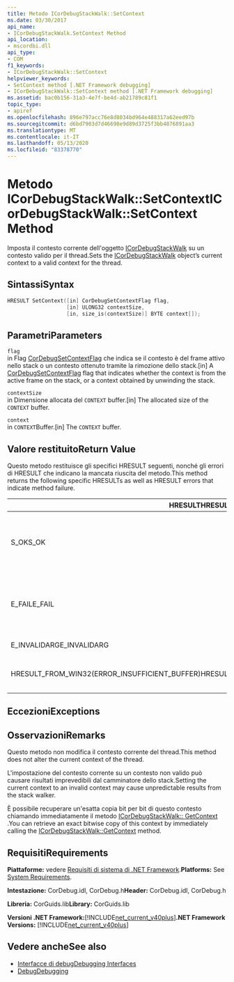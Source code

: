```yaml
---
title: Metodo ICorDebugStackWalk::SetContext
ms.date: 03/30/2017
api_name:
- ICorDebugStackWalk.SetContext Method
api_location:
- mscordbi.dll
api_type:
- COM
f1_keywords:
- ICorDebugStackWalk::SetContext
helpviewer_keywords:
- SetContext method [.NET Framework debugging]
- ICorDebugStackWalk::SetContext method [.NET Framework debugging]
ms.assetid: bac0b156-31a3-4e7f-be4d-ab21789c81f1
topic_type:
- apiref
ms.openlocfilehash: 896e797acc76e8d8034bd964e488317a62eed97b
ms.sourcegitcommit: d6bd7903d7d46698e9d89d3725f3bb4876891aa3
ms.translationtype: MT
ms.contentlocale: it-IT
ms.lasthandoff: 05/13/2020
ms.locfileid: "83378770"
---
```

# <a name="icordebugstackwalksetcontext-method"></a><span data-ttu-id="ef1f0-102">Metodo ICorDebugStackWalk::SetContext</span><span class="sxs-lookup"><span data-stu-id="ef1f0-102">ICorDebugStackWalk::SetContext Method</span></span>
<span data-ttu-id="ef1f0-103">Imposta il contesto corrente dell'oggetto [ICorDebugStackWalk](icordebugstackwalk-interface.md) su un contesto valido per il thread.</span><span class="sxs-lookup"><span data-stu-id="ef1f0-103">Sets the [ICorDebugStackWalk](icordebugstackwalk-interface.md) object’s current context to a valid context for the thread.</span></span>  
  
## <a name="syntax"></a><span data-ttu-id="ef1f0-104">Sintassi</span><span class="sxs-lookup"><span data-stu-id="ef1f0-104">Syntax</span></span>  
  
```cpp  
HRESULT SetContext([in] CorDebugSetContextFlag flag,  
                   [in] ULONG32 contextSize,  
                   [in, size_is(contextSize)] BYTE context[]);  
```  
  
## <a name="parameters"></a><span data-ttu-id="ef1f0-105">Parametri</span><span class="sxs-lookup"><span data-stu-id="ef1f0-105">Parameters</span></span>  
 `flag`  
 <span data-ttu-id="ef1f0-106">in Flag [CorDebugSetContextFlag](cordebugsetcontextflag-enumeration.md) che indica se il contesto è del frame attivo nello stack o un contesto ottenuto tramite la rimozione dello stack.</span><span class="sxs-lookup"><span data-stu-id="ef1f0-106">[in] A [CorDebugSetContextFlag](cordebugsetcontextflag-enumeration.md) flag that indicates whether the context is from the active frame on the stack, or a context obtained by unwinding the stack.</span></span>  
  
 `contextSize`  
 <span data-ttu-id="ef1f0-107">in Dimensione allocata del `CONTEXT` buffer.</span><span class="sxs-lookup"><span data-stu-id="ef1f0-107">[in] The allocated size of the `CONTEXT` buffer.</span></span>  
  
 `context`  
 <span data-ttu-id="ef1f0-108">in `CONTEXT`Buffer.</span><span class="sxs-lookup"><span data-stu-id="ef1f0-108">[in] The `CONTEXT` buffer.</span></span>  
  
## <a name="return-value"></a><span data-ttu-id="ef1f0-109">Valore restituito</span><span class="sxs-lookup"><span data-stu-id="ef1f0-109">Return Value</span></span>  
 <span data-ttu-id="ef1f0-110">Questo metodo restituisce gli specifici HRESULT seguenti, nonché gli errori di HRESULT che indicano la mancata riuscita del metodo.</span><span class="sxs-lookup"><span data-stu-id="ef1f0-110">This method returns the following specific HRESULTs as well as HRESULT errors that indicate method failure.</span></span>  
  
|<span data-ttu-id="ef1f0-111">HRESULT</span><span class="sxs-lookup"><span data-stu-id="ef1f0-111">HRESULT</span></span>|<span data-ttu-id="ef1f0-112">Description</span><span class="sxs-lookup"><span data-stu-id="ef1f0-112">Description</span></span>|  
|-------------|-----------------|  
|<span data-ttu-id="ef1f0-113">S_OK</span><span class="sxs-lookup"><span data-stu-id="ef1f0-113">S_OK</span></span>|<span data-ttu-id="ef1f0-114">Il `ICorDebugStackWalk` contesto dell'oggetto è stato impostato correttamente.</span><span class="sxs-lookup"><span data-stu-id="ef1f0-114">The `ICorDebugStackWalk` object's context was successfully set.</span></span>|  
|<span data-ttu-id="ef1f0-115">E_FAIL</span><span class="sxs-lookup"><span data-stu-id="ef1f0-115">E_FAIL</span></span>|<span data-ttu-id="ef1f0-116">Il `ICorDebugStackWalk` contesto dell'oggetto non è stato impostato.</span><span class="sxs-lookup"><span data-stu-id="ef1f0-116">The `ICorDebugStackWalk` object's context was not set.</span></span>|  
|<span data-ttu-id="ef1f0-117">E_INVALIDARG</span><span class="sxs-lookup"><span data-stu-id="ef1f0-117">E_INVALIDARG</span></span>|<span data-ttu-id="ef1f0-118">Il contesto è null.</span><span class="sxs-lookup"><span data-stu-id="ef1f0-118">The context is null.</span></span>|  
|<span data-ttu-id="ef1f0-119">HRESULT_FROM_WIN32(ERROR_INSUFFICIENT_BUFFER)</span><span class="sxs-lookup"><span data-stu-id="ef1f0-119">HRESULT_FROM_WIN32(ERROR_INSUFFICIENT_BUFFER)</span></span>|<span data-ttu-id="ef1f0-120">Il buffer del contesto è troppo piccolo.</span><span class="sxs-lookup"><span data-stu-id="ef1f0-120">The context buffer is too small.</span></span>|  
  
## <a name="exceptions"></a><span data-ttu-id="ef1f0-121">Eccezioni</span><span class="sxs-lookup"><span data-stu-id="ef1f0-121">Exceptions</span></span>  
  
## <a name="remarks"></a><span data-ttu-id="ef1f0-122">Osservazioni</span><span class="sxs-lookup"><span data-stu-id="ef1f0-122">Remarks</span></span>  
 <span data-ttu-id="ef1f0-123">Questo metodo non modifica il contesto corrente del thread.</span><span class="sxs-lookup"><span data-stu-id="ef1f0-123">This method does not alter the current context of the thread.</span></span>  
  
 <span data-ttu-id="ef1f0-124">L'impostazione del contesto corrente su un contesto non valido può causare risultati imprevedibili dal camminatore dello stack.</span><span class="sxs-lookup"><span data-stu-id="ef1f0-124">Setting the current context to an invalid context may cause unpredictable results from the stack walker.</span></span>  
  
 <span data-ttu-id="ef1f0-125">È possibile recuperare un'esatta copia bit per bit di questo contesto chiamando immediatamente il metodo [ICorDebugStackWalk:: GetContext](icordebugstackwalk-getcontext-method.md) .</span><span class="sxs-lookup"><span data-stu-id="ef1f0-125">You can retrieve an exact bitwise copy of this context by immediately calling the [ICorDebugStackWalk::GetContext](icordebugstackwalk-getcontext-method.md) method.</span></span>  
  
## <a name="requirements"></a><span data-ttu-id="ef1f0-126">Requisiti</span><span class="sxs-lookup"><span data-stu-id="ef1f0-126">Requirements</span></span>  
 <span data-ttu-id="ef1f0-127">**Piattaforme:** vedere [Requisiti di sistema di .NET Framework](../../get-started/system-requirements.md).</span><span class="sxs-lookup"><span data-stu-id="ef1f0-127">**Platforms:** See [System Requirements](../../get-started/system-requirements.md).</span></span>  
  
 <span data-ttu-id="ef1f0-128">**Intestazione:** CorDebug.idl, CorDebug.h</span><span class="sxs-lookup"><span data-stu-id="ef1f0-128">**Header:** CorDebug.idl, CorDebug.h</span></span>  
  
 <span data-ttu-id="ef1f0-129">**Libreria:** CorGuids.lib</span><span class="sxs-lookup"><span data-stu-id="ef1f0-129">**Library:** CorGuids.lib</span></span>  
  
 <span data-ttu-id="ef1f0-130">**Versioni .NET Framework:**[!INCLUDE[net_current_v40plus](../../../../includes/net-current-v40plus-md.md)]</span><span class="sxs-lookup"><span data-stu-id="ef1f0-130">**.NET Framework Versions:** [!INCLUDE[net_current_v40plus](../../../../includes/net-current-v40plus-md.md)]</span></span>  
  
## <a name="see-also"></a><span data-ttu-id="ef1f0-131">Vedere anche</span><span class="sxs-lookup"><span data-stu-id="ef1f0-131">See also</span></span>

- [<span data-ttu-id="ef1f0-132">Interfacce di debug</span><span class="sxs-lookup"><span data-stu-id="ef1f0-132">Debugging Interfaces</span></span>](debugging-interfaces.md)
- [<span data-ttu-id="ef1f0-133">Debug</span><span class="sxs-lookup"><span data-stu-id="ef1f0-133">Debugging</span></span>](index.md)
